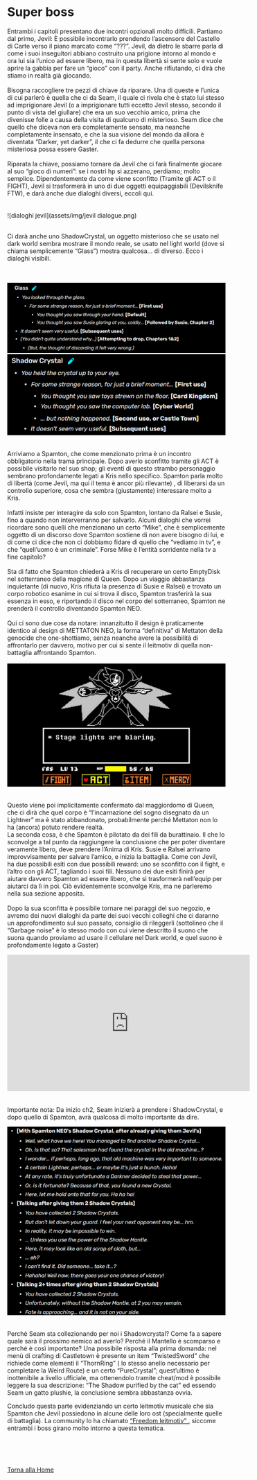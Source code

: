 <head>
  <meta charset="UTF-8">
<link rel="stylesheet" href="style.css">
</head>

<div id="barba-wrapper">
    <div class="barba-container" data-barba="container" data-barba-namespace="bossopzionali">
      <h1>Super boss</h1>





<body>
 <p>
Entrambi i capitoli presentano due incontri opzionali molto difficili. Partiamo dal primo, Jevil: È possibile incontrarlo prendendo l’ascensore del Castello di Carte verso il piano marcato come “???”. Jevil, da dietro le sbarre parla di come i suoi inseguitori abbiano costruito una prigione intorno al mondo e ora lui sia l’unico ad essere libero, ma in questa libertà si sente solo e vuole aprire la gabbia per fare un “gioco” con il party. Anche rifiutando, ci dirà che stiamo in realtà già giocando. <br>
<br>
Bisogna raccogliere tre pezzi di chiave da riparare. Una di queste e l’unica di cui parlerò è quella che ci da Seam, il quale ci rivela che è stato lui stesso ad imprigionare Jevil (o a imprigionare tutti eccetto Jevil stesso, secondo il punto di vista del giullare) che era un suo vecchio amico, prima che divenisse folle a causa della visita di qualcuno di misterioso. Seam dice che quello che diceva non era completamente sensato, ma neanche completamente insensato, e che la sua visione del mondo da allora è diventata “Darker, yet darker”, il che ci fa dedurre che quella persona misteriosa possa essere Gaster. <br>
<br>
Riparata la chiave, possiamo tornare da Jevil che ci farà finalmente giocare al suo “gioco di numeri”: se i nostri hp si azzerano, perdiamo; molto semplice. Dipendentemente da come viene sconfitto (Tramite gli ACT o il FIGHT), Jevil si trasformerà in uno di due oggetti equipaggiabili (Devilsknife FTW), e darà anche due dialoghi diversi, eccoli qui. <br>
<br>
<br>
![dialoghi jevil](assets/img/jevil dialogue.png)
<br>
<br>

Ci darà anche uno ShadowCrystal, un oggetto misterioso che se usato nel dark world sembra mostrare il mondo reale, se usato nel light world (dove si chiama semplicemente “Glass”) mostra qualcosa… di diverso. Ecco i dialoghi visibili. <br>
</p>
     <br>
     <br>
 <div class="zoom-container">
     <img src="images/glass.png" class="zoom-on-hover" alt="">
     <img src="images/shadow Crystal.png" class="zoom-on-hover" alt="">
 </div>
 <br>
<p>
Arriviamo a Spamton, che come menzionato prima è un incontro obbligatorio nella trama principale. Dopo averlo sconfitto tramite gli ACT è possibile visitarlo nel suo shop; gli eventi di questo strambo personaggio sembrano profondamente legati a Kris nello specifico. Spamton parla molto di libertà (come Jevil, ma qui il tema è ancor più rilevante) , di liberarsi da un controllo superiore, cosa che sembra (giustamente) interessare molto a Kris.<br>
<br>
Infatti insiste per interagire da solo con Spamton, lontano da Ralsei e Susie, fino a quando non interverranno per salvarlo. Alcuni dialoghi che vorrei ricordare sono quelli che menzionano un certo “Mike”, che è semplicemente oggetto di un discorso dove Spamton sostiene di non avere bisogno di lui, e di come ci dice che non ci dobbiamo fidare di quello che “vediamo in tv”, e che “quell’uomo è un criminale”. Forse Mike è l’entità sorridente nella tv a fine capitolo?<br>
<br>
Sta di fatto che Spamton chiederà a Kris di recuperare un certo EmptyDisk nel sotterraneo della magione di Queen. Dopo un viaggio abbastanza inquietante (di nuovo, Kris rifiuta la presenza di Susie e Ralsei) e trovato un corpo robotico esanime in cui si trova il disco, Spamton trasferirà la sua essenza in esso, e riportando il disco nel corpo del sotterraneo, Spamton ne prenderà il controllo diventando Spamton NEO.<br>
<br>
Qui ci sono due cose da notare: innanzitutto il design è praticamente identico al design di METTATON NEO, la forma “definitiva” di Mettaton della genocide che one-shottiamo, senza neanche avere la possibilità di affrontarlo per davvero, motivo per cui si sente il leitmotiv di quella non-battaglia affrontando Spamton.
<br>
<br>

<img src="images/mattaton neo.jpg" alt="">

<br>
<br>

Questo viene poi implicitamente confermato dal maggiordomo di Queen, che ci dirà che quel corpo è “l’incarnazione del sogno disegnato da un Lightner” ma è stato abbandonato, probabilmente perché Mettaton non lo ha (ancora) potuto rendere realtà.<br>
La seconda cosa, è che Spamton è pilotato da dei fili da burattinaio. Il che lo sconvolge a tal punto da raggiungere la conclusione che per poter diventare veramente libero, deve prendere l’Anima di Kris. Susie e Ralsei arrivano improvvisamente per salvare l’amico, e inizia la battaglia. Come con Jevil, ha due possibili esiti con due possibili reward: uno se sconfitto con il fight, e l’altro con gli ACT, tagliando i suoi fili. Nessuno dei due esiti finirà per aiutare davvero Spamton ad essere libero, che si trasformerà nell’equip per aiutarci da lì in poi. Ciò evidentemente sconvolge Kris, ma ne parleremo nella sua sezione apposita.<br>
<br>
Dopo la sua sconfitta è possibile tornare nei paraggi del suo negozio, e avremo dei nuovi dialoghi da parte dei suoi vecchi colleghi che ci daranno un approfondimento sul suo passato, consiglio di rileggerli (sottolineo che il “Garbage noise” è lo stesso modo con cui viene descritto il suono che suona quando proviamo ad usare il cellulare nel Dark world, e quel suono è profondamente legato a Gaster)<br>
<iframe width="560" height="315" src="https://www.youtube.com/embed/CnrL0YL4JGk?si=hhY5gDyJKc2W3V1z" title="YouTube video player" frameborder="0" allow="accelerometer; autoplay; clipboard-write; encrypted-media; gyroscope; picture-in-picture; web-share" referrerpolicy="strict-origin-when-cross-origin" allowfullscreen></iframe>
<br>
<br>

Importante nota: Da inizio ch2, Seam inizierà a prendere i ShadowCrystal, e dopo quello di Spamton, avrà qualcosa di molto importante da dire. <br>

<img src="images/seam shadow.png" alt="">
<br>
<br>

Perché Seam sta collezionando per noi i Shadowcrystal? Come fa a sapere quale sarà il prossimo nemico ad averlo? Perché il Mantello è scomparso e perché è così importante? Una possibile risposta alla prima domanda: nel menù di crafting di Castletown è presente un item “TwistedSword” che richiede come elementi il “ThornRing” ( lo stesso anello necessario per completare la Weird Route) e un certo “PureCrystal”; quest’ultimo è inottenibile a livello ufficiale, ma ottenendolo tramite cheat/mod è possibile leggere la sua descrizione: “The Shadow purified by the cat” ed essendo Seam un gatto plushie, la conclusione sembra abbastanza ovvia.<br>

Concludo questa parte evidenziando un certo leitmotiv musicale che sia Spamton che Jevil possiedono in alcune delle loro ost (specialmente quelle di battaglia). La community lo ha chiamato  <a href="https://vocaroo.com/1dLkd2M8IXWk "> “Freedom leitmotiv” </a>, siccome entrambi i boss girano molto intorno a questa tematica.

<br>
<br>
<br>


</p>


<a href="index.html">Torna alla Home</a>
</body>
